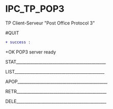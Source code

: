 # IPC_TP_POP3
TP Client-Serveur "Post Office Protocol 3"


#QUIT
```diff
+ success :
```
+OK POP3 server ready



STAT____________________________________________



LIST____________________________________________



APOP____________________________________________



RETR____________________________________________



DELE____________________________________________

